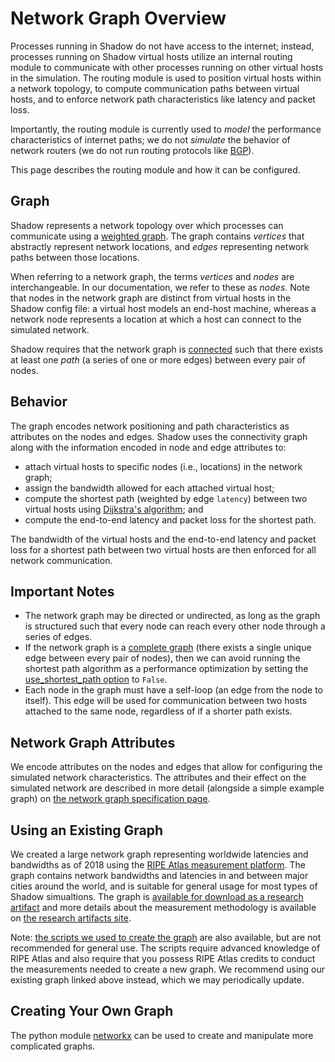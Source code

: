 # Network Graph Overview

Processes running in Shadow do not have access to the internet; instead,
processes running on Shadow virtual hosts utilize an internal routing module to
communicate with other processes running on other virtual hosts in the
simulation. The routing module is used to position virtual hosts within a
network topology, to compute communication paths between virtual hosts, and to
enforce network path characteristics like latency and packet loss.

Importantly, the routing module is currently used to _model_ the performance
characteristics of internet paths; we do not _simulate_ the behavior of network
routers (we do not run routing protocols like
[BGP](https://en.wikipedia.org/wiki/Border_Gateway_Protocol)).

This page describes the routing module and how it can be configured.

## Graph

Shadow represents a network topology over which processes can communicate using
a [weighted graph](https://en.wikipedia.org/wiki/Graph_(discrete_mathematics)).
The graph contains _vertices_ that abstractly represent network locations, and
_edges_ representing network paths between those locations.

When referring to a network graph, the terms _vertices_ and _nodes_ are
interchangeable. In our documentation, we refer to these as _nodes_. Note that
nodes in the network graph are distinct from virtual hosts in the Shadow config
file: a virtual host models an end-host machine, whereas a network node
represents a location at which a host can connect to the simulated network.

Shadow requires that the network graph is
[connected](https://en.wikipedia.org/wiki/Connectivity_(graph_theory)) such that
there exists at least one _path_ (a series of one or more edges) between every
pair of nodes.

## Behavior

The graph encodes network positioning and path characteristics as attributes on
the nodes and edges. Shadow uses the connectivity graph along with the
information encoded in node and edge attributes to:

  - attach virtual hosts to specific nodes (i.e., locations) in the network
    graph;
  - assign the bandwidth allowed for each attached virtual host;
  - compute the shortest path (weighted by edge `latency`) between two virtual
    hosts using [Dijkstra's
    algorithm](https://en.wikipedia.org/wiki/Dijkstra%27s_algorithm); and
  - compute the end-to-end latency and packet loss for the shortest path.

The bandwidth of the virtual hosts and the end-to-end latency and packet loss
for a shortest path between two virtual hosts are then enforced for all network
communication.

## Important Notes

  - The network graph may be directed or undirected, as long as the graph is
    structured such that every node can reach every other node through a
    series of edges.
  - If the network graph is a [complete
    graph](https://en.wikipedia.org/wiki/Complete_graph) (there exists a single
    unique edge between every pair of nodes), then we can avoid running the
    shortest path algorithm as a performance optimization by setting the
    [use_shortest_path
    option](shadow_config_spec.md#networkuse_shortest_path) to `False`.
  - Each node in the graph must have a self-loop (an edge from the node to
    itself). This edge will be used for communication between two hosts
    attached to the same node, regardless of if a shorter path exists.

## Network Graph Attributes

We encode attributes on the nodes and edges that allow for configuring the
simulated network characteristics. The attributes and their effect on the
simulated network are described in more detail (alongside a simple example
graph) on [the network graph specification page](network_graph_spec.md).

## Using an Existing Graph

We created a large network graph representing worldwide latencies and bandwidths
as of 2018 using the [RIPE Atlas measurement platform](https://atlas.ripe.net).
The graph contains network bandwidths and latencies in and between major cities
around the world, and is suitable for general usage for most types of Shadow
simualtions. The graph is [available for download as a research
artifact](https://tmodel-ccs2018.github.io/data/shadow/network/atlas-lossless.201801.shadow113.graphml.xml.xz)
and more details about the measurement methodology is available on [the research
artifacts site](https://tmodel-ccs2018.github.io).

Note: [the scripts we used to create the graph](https://github.com/shadow/atlas)
are also available, but are not recommended for general use. The scripts require
advanced knowledge of RIPE Atlas and also require that you possess RIPE Atlas
credits to conduct the measurements needed to create a new graph. We recommend
using our existing graph linked above instead, which we may periodically update.

## Creating Your Own Graph

The python module [networkx](https://networkx.github.io/) can be used to create
and manipulate more complicated graphs.
